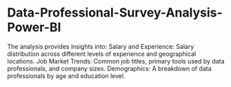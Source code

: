 # Data-Professional-Survey-Analysis-Power-BI
The analysis provides insights into:  Salary and Experience: Salary distribution across different levels of experience and geographical locations.  Job Market Trends: Common job titles, primary tools used by data professionals, and company sizes.  Demographics: A breakdown of data professionals by age and education level.
